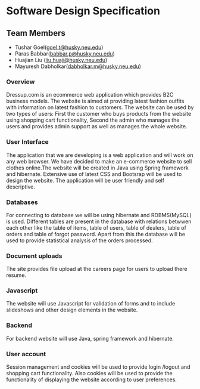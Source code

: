 # Software Design Specification
## Team Members  
 * Tushar Goel(goel.t@husky.neu.edu)
 * Paras Babbar(babbar.p@husky.neu.edu)
 * Huajian Liu (liu.huaji@husky.neu.edu)
 * Mayuresh Dabholkar(dabholkar.m@husky.neu.edu)  

### Overview  
 Dressup.com is an ecommerce web application which provides B2C business models. The website is aimed at providing latest fashion outfits with information on latest fashion to customers. The website can be used by two types of users: First the customer who buys products from the website using shopping cart functionality, Second the admin who manages the users and provides admin support as well as manages the whole website.  
 
### User Interface  
 The application that we are developing is a web application and will work on any web browser. We have decided to make an e-commerce website to sell clothes online.The website will be created in Java using Spring framework and hibernate. Extensive use of latest CSS and Bootsrap will be used to design the website. The application will be user friendly and self descriptive.    

### Databases  
 For connecting to database we will be using hibernate and RDBMS(MySQL) is used. Different tables are present in the database with relations betwwen each other like the table of items, table of users, table of dealers, table of orders and table of forgot password. Apart from this the database will be used to provide statistical analysis of the orders processed.   

### Document uploads  
 The site provides file upload at the careers page for users to upload there resume.  

### Javascript  
 The website will use Javascript for validation of forms and to include slideshows and other design elements in the website.  

### Backend  
 For backend website will use Java, spring framework and hibernate.  

### User account
 Session management and cookies will be used to provide login /logout and shopping cart functionality. Also cookies will be used to provide the functionality of displaying the website according to user preferences.  




